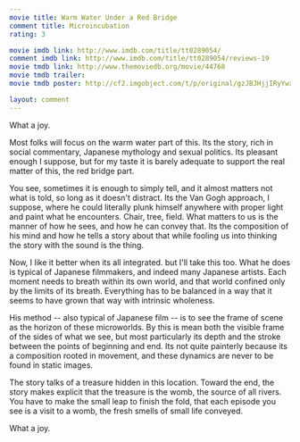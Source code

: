 ```yaml
---
movie title: Warm Water Under a Red Bridge
comment title: Microincubation
rating: 3

movie imdb link: http://www.imdb.com/title/tt0289054/
comment imdb link: http://www.imdb.com/title/tt0289054/reviews-19
movie tmdb link: http://www.themoviedb.org/movie/44768
movie tmdb trailer: 
movie tmdb poster: http://cf2.imgobject.com/t/p/original/gzJBJHjjIRyYwzQE2N6pGiTz0Xb.jpg

layout: comment
---
```


What a joy.

Most folks will focus on the warm water part of this. Its the story, rich in social commentary, Japanese mythology and sexual politics. Its pleasant enough I suppose, but for my taste it is barely adequate to support the real matter of this, the red bridge part.

You see, sometimes it is enough to simply tell, and it almost matters not what is told, so long as it doesn't distract. Its the Van Gogh approach, I suppose, where he could literally plunk himself anywhere with proper light and paint what he encounters. Chair, tree, field. What matters to us is the manner of how he sees, and how he can convey that. Its the composition of his mind and how he tells a story about that while fooling us into thinking the story with the sound is the thing.

Now, I like it better when its all integrated. but I'll take this too. What he does is typical of Japanese filmmakers, and indeed many Japanese artists. Each moment needs to breath within its own world, and that world confined only by the limits of its breath. Everything has to be balanced in a way that it seems to have grown that way with intrinsic wholeness.

His method -- also typical of Japanese film -- is to see the frame of scene as the horizon of these microworlds. By this is mean both the visible frame of the sides of what we see, but most particularly its depth and the stroke between the points of beginning and end. Its not quite painterly because its a composition rooted in movement, and these dynamics are never to be found in static images.

The story talks of a treasure hidden in this location. Toward the end, the story makes explicit that the treasure is the womb, the source of all rivers. You have to make the small leap to finish the fold, that each episode you see is a visit to a womb, the fresh smells of small life conveyed.

What a joy.
